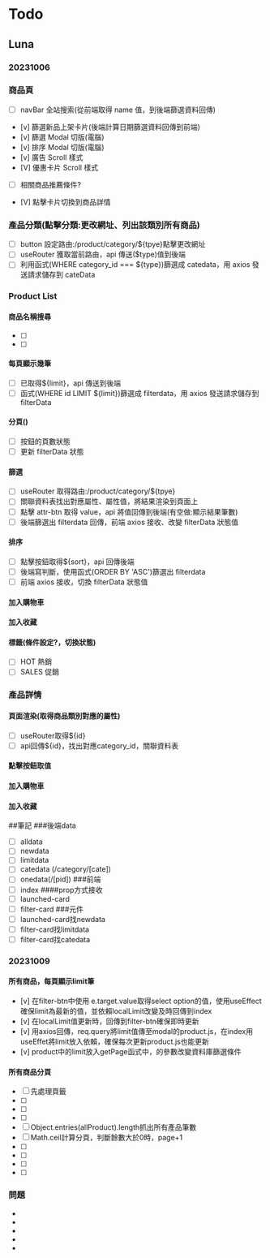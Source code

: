 # Todo

## Luna

### 20231006

### 商品頁

- [ ] navBar 全站搜索(從前端取得 name 值，到後端篩選資料回傳)
- [v] 篩選新品上架卡片(後端計算日期篩選資料回傳到前端)
- [v] 篩選 Modal 切版(電腦)
- [v] 排序 Modal 切版(電腦)
- [v] 廣告 Scroll 樣式
- [V] 優惠卡片 Scroll 樣式
- [ ] 相關商品推薦條件?
- [V] 點擊卡片切換到商品詳情




### 產品分類(點擊分類:更改網址、列出該類別所有商品)

- [ ] button 設定路由:/product/category/${tpye}點擊更改網址
- [ ] useRouter 獲取當前路由，api 傳送($type)值到後端
- [ ] 利用函式(WHERE category_id === ${type})篩選成 catedata，用 axios 發送請求儲存到 cateData

### Product List

#### 商品名稱搜尋

- [ ]
- [ ]

#### 每頁顯示幾筆

- [ ] 已取得${limit}，api 傳送到後端
- [ ] 函式(WHERE id LIMIT ${limit})篩選成 filterdata，用 axios 發送請求儲存到 filterData

#### 分頁()

- [ ] 按鈕的頁數狀態
- [ ] 更新 filterData 狀態

#### 篩選

- [ ] useRouter 取得路由:/product/category/${tpye}
- [ ] 關聯資料表找出對應屬性、屬性值，將結果渲染到頁面上
- [ ] 點擊 attr-btn 取得 value，api 將值回傳到後端(有空做:顯示結果筆數)
- [ ] 後端篩選出 filterdata 回傳，前端 axios 接收、改變 filterData 狀態值

#### 排序

- [ ] 點擊按鈕取得${sort}，api 回傳後端
- [ ] 後端寫判斷，使用函式(ORDER BY 'ASC')篩選出 filterdata
- [ ] 前端 axios 接收，切換 filterData 狀態值

#### 加入購物車

#### 加入收藏

#### 標籤(條件設定?，切換狀態)

- [ ] HOT 熱銷
- [ ] SALES 促銷

### 產品詳情

#### 頁面渲染(取得商品類別對應的屬性)
- [ ] useRouter取得${id}
- [ ] api回傳${id}，找出對應category_id，關聯資料表
#### 點擊按鈕取值
#### 加入購物車
#### 加入收藏

##筆記
###後端data
- [ ] alldata
- [ ] newdata
- [ ] limitdata
- [ ] catedata (/category/[cate])
- [ ] onedata(/[pid])
###前端
- [ ] index
####prop方式接收
- [ ] launched-card 
- [ ] filter-card
###元件
- [ ] launched-card找newdata
- [ ] filter-card找limitdata
- [ ] filter-card找catedata

### 20231009
#### 所有商品，每頁顯示limit筆
- [v] 在filter-btn中使用 e.target.value取得select option的值，使用useEffect確保limit為最新的值，並依賴localLimit改變及時回傳到index
- [v] 在localLimit值更新時，回傳到filter-btn確保即時更新
- [v] 用axios回傳，req.query將limit值傳至modal的product.js，在index用useEffet將limit放入依賴，確保每次更新product.js也能更新 
- [v] product中的limit放入getPage函式中，的參數改變資料庫篩選條件

#### 所有商品分頁
- [ ] 先處理頁籤
- [ ] 
- [ ] 
- [ ] 
- [ ] Object.entries(allProduct).length抓出所有產品筆數
- [ ] Math.ceil計算分頁，判斷餘數大於0時，page+1
- [ ] 
- [ ] 
- [ ] 
- [ ] 
### 問題

-
-
-
-
-
